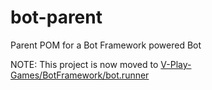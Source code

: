 # bot-parent
Parent POM for a Bot Framework powered Bot

NOTE: This project is now moved to [V-Play-Games/BotFramework/bot.runner](https://github.com/V-Play-Games/BotFramework/tree/development/bot.runner)
